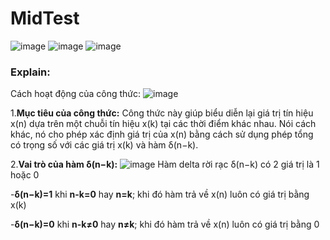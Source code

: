 # MidTest
![image](https://github.com/user-attachments/assets/56f12ea8-20a1-4656-a01d-02a407220dfb)
![image](https://github.com/user-attachments/assets/2cc6cc1d-4250-461a-a5cc-d57cf83e143c)
![image](https://github.com/user-attachments/assets/b3ac2afd-b0bc-4bc7-9249-90b4c9d43ea5)
### Explain:
Cách hoạt động của công thức:
![image](https://github.com/user-attachments/assets/a95e1540-afca-4eac-bb7b-2db3aee81736)

1.**Mục tiêu của công thức:** Công thức này giúp biểu diễn lại giá trị tín hiệu x(n) dựa trên một chuỗi tín hiệu x(k) tại các thời điểm khác nhau. Nói cách khác, nó cho phép xác định giá trị của x(n) bằng cách sử dụng phép tổng có trọng số với các giá trị x(k) và hàm δ(n−k).  

2.**Vai trò của hàm δ(n−k):**
![image](https://github.com/user-attachments/assets/9891a9ed-8323-4cfd-95a8-bb02abca65b9)
Hàm delta rời rạc δ(n−k) có 2 giá trị là 1 hoặc 0  

-**δ(n−k)=1** khi **n-k=0** hay **n=k**; khi đó hàm trả về x(n) luôn có giá trị bằng x(k)  

-**δ(n−k)=0** khi **n-k≠0** hay **n≠k**; khi đó hàm trả về x(n) luôn có giá trị bằng 0
